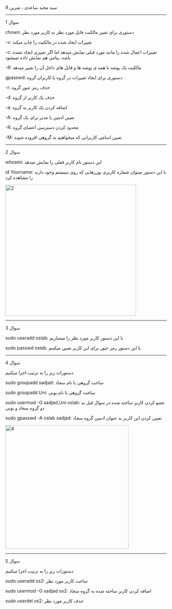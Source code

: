 سید مجید ساعدی ، تمرین 9

--------------------------------------

سوال 1

chown: دستوری برای تغییر مالکیت فایل مورد نظر به کاربر مورد نظر

-v: تغییرات ایجاد شده در مالکیت را چاپ میکند

-c: تغییرات اعمال شده را مانند مورد قبلی نمایش میدهد اما اگر تغییری ایجاد نشده باشد، پیامی هم نمایش داده نمیشود

-R: مالکیت یک پوشه با همه ی پوشه ها و فایل های داخل آن را تغییر میدهد

gpasswd: دستوری برای ایجاد تغییرات در گروه یا کاربران گروه

-r: حذف رمز عبور گروه

-d: حذف یک کاربر از گروه

-a: اضافه کردن یک کاربر به گروه

-A: تعیین ادمین یا مدیر برای یک گروه

-R: محدود کردن دسترسی اعضای گروه

-M: تعیین اسامی کاربرانی که میخواهیم به گروهی افزوده شوند

--------------------------------------

سوال 2

whoami: این دستور نام کاربر فعلی را نمایش میدهد

id Yourname: با این دستور میتوان شماره کاربری یوزرهایی که روی سیستم وجود دارند را مشاهده کرد

<img width="408" alt="2" src="https://user-images.githubusercontent.com/83408966/121359220-815b3a80-c948-11eb-9b6e-ddbb030a0927.PNG">

--------------------------------------

سوال 3

sudo useradd oslab: با این دستور کاربر مورد نظر را میسازیم

sudo passwd oslab: با این دستور رمز عبور برای این کاربر تعیین میکنیم

--------------------------------------

سوال 4

دستورات زیر را به ترتیب اجرا میکنیم

sudo groupadd sadjad: ساخت گروهی با نام سجاد

sudo groupadd Uni: ساخت گروهی با نام یونی

sudo usermod -G sadjad,Uni oslab: عضو کردن کاربر ساخته شده در سوال قبل به دو گروه سجاد و یونی

sudo gpasswd -A oslab sadjad: تعیین کردن این کاربر به عنوان ادمین گروه سجاد

<img width="385" alt="4" src="https://user-images.githubusercontent.com/83408966/121359263-8b7d3900-c948-11eb-9b90-6a0c5795632b.PNG">

--------------------------------------

سوال 5

دستورات زیر را به ترتیب اجرا میکنیم

sudo useradd os2: ساخت کاربر مورد نظر

sudo usermod -G sadjad os2: اضافه کردن کاربر ساخته شده به گروه سجاد

sudo userdel os2: حذف کاربر مورد نظر
